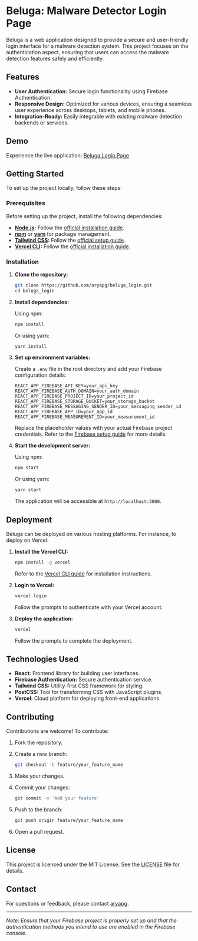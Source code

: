 # Beluga: Malware Detector Login Page

Beluga is a web application designed to provide a secure and user-friendly login interface for a malware detection system. This project focuses on the authentication aspect, ensuring that users can access the malware detection features safely and efficiently.

## Features

- **User Authentication:** Secure login functionality using Firebase Authentication.
- **Responsive Design:** Optimized for various devices, ensuring a seamless user experience across desktops, tablets, and mobile phones.
- **Integration-Ready:** Easily integrable with existing malware detection backends or services.

## Demo

Experience the live application: [Beluga Login Page](https://beluga-login.vercel.app)

## Getting Started

To set up the project locally, follow these steps:

### Prerequisites

Before setting up the project, install the following dependencies:

- **[Node.js](https://nodejs.org/):** Follow the [official installation guide](https://nodejs.org/en/download/).
- **[npm](https://docs.npmjs.com/downloading-and-installing-node-js-and-npm)** or **[yarn](https://classic.yarnpkg.com/en/docs/install/)** for package management.
- **[Tailwind CSS](https://tailwindcss.com/):** Follow the [official setup guide](https://tailwindcss.com/docs/installation).
- **[Vercel CLI](https://vercel.com/docs/cli):** Follow the [official installation guide](https://vercel.com/docs/cli).

### Installation

1. **Clone the repository:**

   ```bash
   git clone https://github.com/aryapg/beluga_login.git
   cd beluga_login
   ```

2. **Install dependencies:**

   Using npm:

   ```bash
   npm install
   ```

   Or using yarn:

   ```bash
   yarn install
   ```

3. **Set up environment variables:**

   Create a `.env` file in the root directory and add your Firebase configuration details:

   ```env
   REACT_APP_FIREBASE_API_KEY=your_api_key
   REACT_APP_FIREBASE_AUTH_DOMAIN=your_auth_domain
   REACT_APP_FIREBASE_PROJECT_ID=your_project_id
   REACT_APP_FIREBASE_STORAGE_BUCKET=your_storage_bucket
   REACT_APP_FIREBASE_MESSAGING_SENDER_ID=your_messaging_sender_id
   REACT_APP_FIREBASE_APP_ID=your_app_id
   REACT_APP_FIREBASE_MEASUREMENT_ID=your_measurement_id
   ```

   Replace the placeholder values with your actual Firebase project credentials. Refer to the [Firebase setup guide](https://firebase.google.com/docs/web/setup) for more details.

4. **Start the development server:**

   Using npm:

   ```bash
   npm start
   ```

   Or using yarn:

   ```bash
   yarn start
   ```

   The application will be accessible at `http://localhost:3000`.

## Deployment

Beluga can be deployed on various hosting platforms. For instance, to deploy on Vercel:

1. **Install the Vercel CLI:**

   ```bash
   npm install -g vercel
   ```

   Refer to the [Vercel CLI guide](https://vercel.com/docs/cli) for installation instructions.

2. **Login to Vercel:**

   ```bash
   vercel login
   ```

   Follow the prompts to authenticate with your Vercel account.

3. **Deploy the application:**

   ```bash
   vercel
   ```

   Follow the prompts to complete the deployment.

## Technologies Used

- **React:** Frontend library for building user interfaces.
- **Firebase Authentication:** Secure authentication service.
- **Tailwind CSS:** Utility-first CSS framework for styling.
- **PostCSS:** Tool for transforming CSS with JavaScript plugins.
- **Vercel:** Cloud platform for deploying front-end applications.

## Contributing

Contributions are welcome! To contribute:

1. Fork the repository.
2. Create a new branch:

   ```bash
   git checkout -b feature/your_feature_name
   ```

3. Make your changes.
4. Commit your changes:

   ```bash
   git commit -m 'Add your feature'
   ```

5. Push to the branch:

   ```bash
   git push origin feature/your_feature_name
   ```

6. Open a pull request.

## License

This project is licensed under the MIT License. See the [LICENSE](LICENSE) file for details.

## Contact

For questions or feedback, please contact [aryapg](https://github.com/aryapg).

---

*Note: Ensure that your Firebase project is properly set up and that the authentication methods you intend to use are enabled in the Firebase console.*

